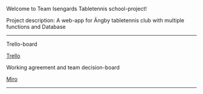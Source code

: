 Welcome to Team Isengards Tabletennis school-project!  

Project description:
A web-app for Ängby tabletennis club with multiple functions and Database

---


Trello-board  

[Trello](https://trello.com/b/ZAZXhoa2/angby-pingis-isengard)  

Working agreement and team decision-board  

[Miro](https://miro.com/app/board/uXjVI7bk488=/)  

---


